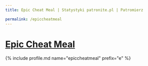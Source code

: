 ```yaml
---
title: Epic Cheat Meal | Statystyki patronite.pl | Patromierz

permalink: /epiccheatmeal
---
```


# [Epic Cheat Meal](https://patronite.pl/epiccheatmeal)

{% include profile.md name="epiccheatmeal" prefix="e" %}
